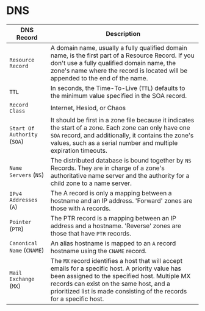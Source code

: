 # DNS



| DNS Record                   | Description                                                                                                                                                                                                                                                            |
| ---------------------------- | ---------------------------------------------------------------------------------------------------------------------------------------------------------------------------------------------------------------------------------------------------------------------- |
| `Resource Record`            | A domain name, usually a fully qualified domain name, is the first part of a Resource Record. If you don't use a fully qualified domain name, the zone's name where the record is located will be appended to the end of the name.                                     |
| `TTL`                        | In seconds, the Time-To-Live (`TTL`) defaults to the minimum value specified in the SOA record.                                                                                                                                                                        |
| `Record Class`               | Internet, Hesiod, or Chaos                                                                                                                                                                                                                                             |
| `Start Of Authority` (`SOA`) | It should be first in a zone file because it indicates the start of a zone. Each zone can only have one `SOA` record, and additionally, it contains the zone's values, such as a serial number and multiple expiration timeouts.                                       |
| `Name Servers` (`NS`)        | The distributed database is bound together by `NS` Records. They are in charge of a zone's authoritative name server and the authority for a child zone to a name server.                                                                                              |
| `IPv4 Addresses` (`A`)       | The A record is only a mapping between a hostname and an IP address. 'Forward' zones are those with `A` records.                                                                                                                                                       |
| `Pointer` (`PTR`)            | The PTR record is a mapping between an IP address and a hostname. 'Reverse' zones are those that have `PTR` records.                                                                                                                                                   |
| `Canonical Name` (`CNAME`)   | An alias hostname is mapped to an `A` record hostname using the `CNAME` record.                                                                                                                                                                                        |
| `Mail Exchange` (`MX`)       | The `MX` record identifies a host that will accept emails for a specific host. A priority value has been assigned to the specified host. Multiple MX records can exist on the same host, and a prioritized list is made consisting of the records for a specific host. |

